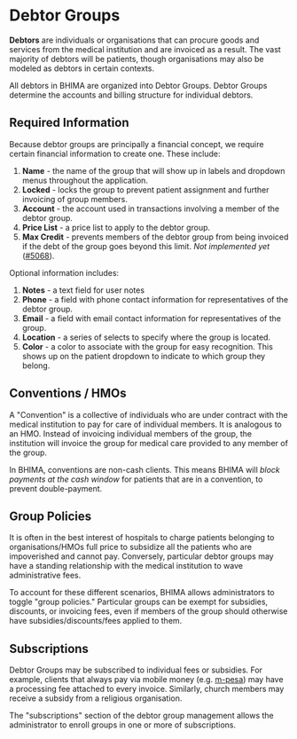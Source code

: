 # Debtor Groups


<div class="bs-callout bs-callout-success">
  <p><b>Debtors</b> are individuals or organisations that can procure goods and services from the medical institution and are invoiced as a result.  The vast majority of debtors will be patients, though organisations may also be modeled as debtors in certain contexts.</p>
</div>


All debtors in BHIMA are organized into Debtor Groups.  Debtor Groups determine the accounts and billing structure for individual debtors.

## Required Information

Because debtor groups are principally a financial concept, we require certain financial information to create one.  These include:

1. **Name** - the name of the group that will show up in labels and dropdown menus throughout the application.
2. **Locked** - locks the group to prevent patient assignment and further invoicing of group members.
3. **Account** - the account used in transactions involving a member of the debtor group.
4. **Price List** - a price list to apply to the debtor group.
5. **Max Credit** - prevents members of the debtor group from being invoiced if the debt of the group goes beyond this limit.  _Not implemented yet_ ([#5068](https://github.com/IMA-WorldHealth/bhima/issues/5068)).

Optional information includes:

1. **Notes** - a text field for user notes
2. **Phone** - a field with phone contact information for representatives of the debtor group.
3. **Email** - a field with email contact information for representatives of the group.
4. **Location** - a series of selects to specify where the group is located.
5. **Color** - a color to associate with the group for easy recognition.  This shows up on the patient dropdown to indicate to which group they belong.

## Conventions / HMOs

A "Convention" is a collective of individuals who are under contract with the medical institution to pay for care of individual members.  It is analogous to an HMO.  Instead of invoicing individual members of the group, the institution will invoice the group for medical care provided to any member of the group.

In BHIMA, conventions are non-cash clients.  This means BHIMA will _block payments at the cash window_ for patients that are in a convention, to prevent double-payment.

## Group Policies

It is often in the best interest of hospitals to charge patients belonging to organisations/HMOs full price to subsidize all the patients who are impoverished and cannot pay.  Conversely, particular debtor groups may have a standing relationship with the medical institution to wave administrative fees.

To account for these different scenarios, BHIMA allows administrators to toggle "group policies."  Particular groups can be exempt for subsidies, discounts, or invoicing fees, even if members of the group should otherwise have subsidies/discounts/fees applied to them.

## Subscriptions

Debtor Groups may be subscribed to individual fees or subsidies.  For example, clients that always pay via mobile money (e.g. [m-pesa](https://en.wikipedia.org/wiki/M-Pesa)) may have a processing fee attached to every invoice.  Similarly, church members may receive a subsidy from a religious organisation.

The "subscriptions" section of the debtor group management allows the administrator to enroll groups in one or more of subscriptions.
